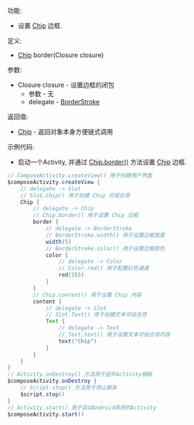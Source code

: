功能:

+ 设置 [Chip](/API/UI/Compose/Widget/Chip/README.md) 边框.

定义:

+ [Chip](/API/UI/Compose/Widget/Chip/README.md) border(Closure closure)

参数:

+ Closure closure - 设置边框的闭包
    + 参数 - 无
    + delegate - [BorderStroke](/API/UI/Compose/Graphics/BorderStroke/README.md)

返回值:

+ [Chip](/API/UI/Compose/Widget/Chip/README.md) - 返回对象本身方便链式调用

示例代码:

+ 启动一个Activity, 并通过 [Chip.border()](/API/UI/Compose/Widget/Chip/README.md?id=border)
  方法设置 [Chip](/API/UI/Compose/Widget/Chip/README.md) 边框.

```groovy
// ComposeActivity.createView() 用于创建用户界面
$composeActivity.createView {
    // delegate -> Slot
    // Slot.Chip() 用于创建 Chip 可组合项
    Chip {
        // delegate -> Chip
        // Chip.border() 用于设置 Chip 边框
        border {
            // delegate -> BorderStroke
            // BorderStroke.width() 用于设置边框宽度
            width(5)
            // BorderStroke.color() 用于设置边框颜色
            color {
                // delegate -> Color
                // Color.red() 用于配置红色通道
                red(255)
            }
        }
        // Chip.content() 用于设置 Chip 内容
        content {
            // delegate -> Slot
            // Slot.Text() 用于创建文本可组合项
            Text {
                // delegate -> Text
                // Text.text() 用于设置文本可组合项内容
                text("Chip")
            }
        }
    }
}
// Activity.onDestroy() 方法用于监听Activity销毁
$composeActivity.onDestroy {
    // Script.stop() 方法用于停止脚本
    $script.stop()
}
// Activity.start() 用于启动Android系统的Activity
$composeActivity.start()
```